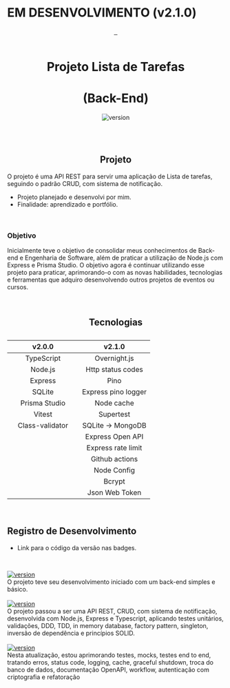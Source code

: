 # EM DESENVOLVIMENTO (v2.1.0) 

<div align="center">
<a href="#projeto" target="_blank">
    <img align="center" src="https://img.shields.io/badge/-Projeto-05122A?style=flat&logo=Projeto" alt=""/>
  </a>
  <a href="#tecnologias">
     <img align="center" src="https://img.shields.io/badge/-Tecnologias-05122A?style=flat&logo=Tecnologias" alt=""/>
  </a>  
     <a href="#registro-de-desenvolvimento">
     <img align="center" src="https://img.shields.io/badge/-Registro%20de%20Desenvolvimento-05122A?style=flat&logo=Tecnologias" alt=""/>
     </a>
</div>

<br>

<div align="center">

# Projeto Lista de Tarefas


# (Back-End)
![version](https://img.shields.io/badge/version-2.0.0-white)


</div>

<br><br>

<div align="center">

## Projeto

</div>

O projeto é uma API REST para servir uma aplicação de Lista de tarefas, seguindo o padrão CRUD, com sistema de notificação.

- Projeto planejado e desenvolvi por mim. 
- Finalidade: aprendizado e portfólio.

<br>

### Objetivo 

Inicialmente teve o objetivo de consolidar meus conhecimentos de Back-end e Engenharia de Software, além de praticar a utilização de Node.js com Express e Prisma Studio. O objetivo agora é continuar utilizando esse projeto para praticar, aprimorando-o com as novas habilidades, tecnologias e ferramentas que adquiro desenvolvendo outros projetos de eventos ou cursos.

<br>

<div align="center">

## Tecnologias

</div>


<table width="300px" align="center">
      <caption> 
      </caption>	         
       <thead>                      
               <th width="50%px" style="text-align:center" colspan="1">v2.0.0</th>                  
               <th width="50%px" style="text-align:center" colspan="2">v2.1.0</th>                  
       </thead>
       <tbody align="center">          
           <tr>                           
                <td colspan="1">TypeScript</th>                              
                <td colspan="2">Overnight.js</th>                              
           </tr>
           <tr>             
                 <td colspan="1">Node.js</th>     
                 <td colspan="2">Http status codes</th>                               
           </tr>           
            <tr>             
                 <td colspan="1">Express</th>          
                 <td colspan="2">Pino</th>
           </tr>           
            <tr>             
                 <td colspan="1">SQLite</th>           
                 <td colspan="2">Express pino logger</th>                
           </tr>           
            <tr>             
                 <td colspan="1">Prisma Studio</th>   
                 <td colspan="2">Node cache</th>   
            </tr>   
            <tr>             
                 <td colspan="1">Vitest</th>   
                 <td colspan="2">Supertest</th>                    
            </tr>  
            <tr>             
                 <td colspan="1">Class-validator</th>   
                 <td colspan="2">SQLite &#8594; MongoDB</th>   
            </tr>                             
                 <td colspan="1"></th>   
                 <td colspan="2">Express Open API</th>   
            </tr>     
            <tr>             
                 <td colspan="1"></th>   
                 <td colspan="2">Express rate limit</th>   
            </tr>  
            <tr>             
                 <td colspan="1"></th>   
                 <td colspan="2">Github actions</th>   
            </tr>
            <tr>             
                 <td colspan="1"></th>   
                 <td colspan="2">Node Config</th>   
            </tr>      
            <tr>             
                 <td colspan="1"></th>   
                 <td colspan="2">Bcrypt</th>   
            </tr>   
            <tr>             
                 <td colspan="1"></th>   
                 <td colspan="2">Json Web Token</th>   
            </tr>                  
       </tbody>
</table>

<br>

## Registro de Desenvolvimento

- Link para o código da versão nas badges.

<br>

<a href="" title="Não possui link da versão 1.0.0">![version](https://img.shields.io/badge/version-1.0.0-white)</a> 
<br>
O projeto teve seu desenvolvimento iniciado com um back-end simples e básico.
<br>
<br>
<a href="https://github.com/Lucasvmarangoni/TaskList/tree/2690efd2b1ca82fe52ce211c912a0f021fd8d8eb" title="clique para ver o código da versão 2.0.0">![version](https://img.shields.io/badge/version-2.0.0-white)</a> 
<br>
O projeto passou a ser uma API REST, CRUD, com sistema de notificação, desenvolvida com Node.js, Express e Typescript, aplicando testes unitários,
validações, DDD, TDD, in memory database, factory pattern, singleton, inversão de dependência e princípios SOLID.
<br>
<br>
<a href="https://github.com/Lucasvmarangoni/TaskList" title="clique para ver o código da versão 2.1.0">![version](https://img.shields.io/badge/version-2.1.0-black)</a> 
<br>
Nesta atualização, estou aprimorando testes, mocks, testes end to end, tratando erros, status code, logging, cache, graceful
shutdown, troca do banco de dados, documentação OpenAPI, workflow, autenticação com criptografia e refatoração

<br>






